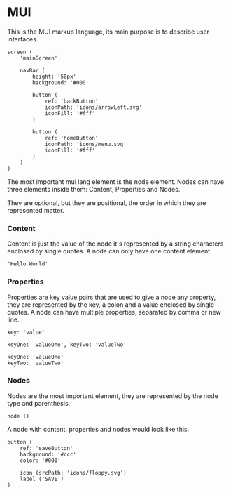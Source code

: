# MUI
This is the MUI markup language, its main purpose is to describe user interfaces.

```
screen (
	'mainScreen'
	
	navBar (
		height: '50px'
		background: '#000'
  
		button (
			ref: 'backButton'
			iconPath: 'icons/arrowLeft.svg'
			iconFill: '#fff'
		)

		button (
			ref: 'homeButton'
			iconPath: 'icons/menu.svg'
			iconFill: '#fff'
		)
	)
)
```

The most important mui lang element is the node element. Nodes can have three elements inside them: Content, Properties and Nodes. 

They are optional, but they are positional, the order in which they are represented matter.

### Content

Content is just the value of the node it's represented by a string characters enclosed by single quotes. A node can only have one content element.
```
'Hello World'
```

### Properties

Properties are key value pairs that are used to give a node any property, they are represented by the key, a colon and a value enclosed by single quotes.  A node can have multiple properties, separated by comma or new line.

```
key: 'value'
```

```
keyOne: 'valueOne', keyTwo: 'valueTwo'
```

```
keyOne: 'valueOne'
keyTwo: 'valueTwo'
```

### Nodes

Nodes are the most important element, they are represented by the node type and parenthesis.

```
node ()
```

A node with content, properties and nodes would look like this.

```
button (
	ref: 'saveButton'
	background: '#ccc'
	color: '#000'
	
	icon (srcPath: 'icons/floppy.svg')
	label ('SAVE')
)
```